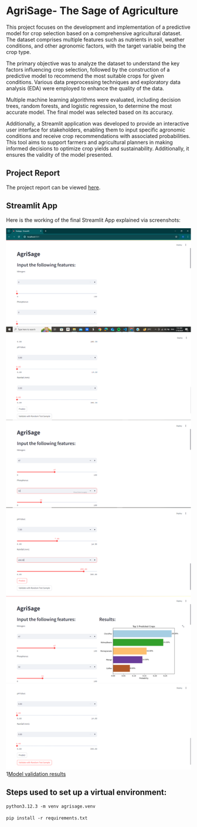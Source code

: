 # AgriSage- The Sage of Agriculture
This project focuses on the development and implementation of a predictive model for crop selection based on a comprehensive agricultural dataset. The dataset comprises multiple features such as nutrients in soil, weather conditions, and other agronomic factors, with the target variable being the crop type.

The primary objective was to analyze the dataset to understand the key factors influencing crop selection, followed by the construction of a predictive model to recommend the most suitable crops for given conditions. Various data preprocessing techniques and exploratory data analysis (EDA) were employed to enhance the quality of the data.

Multiple machine learning algorithms were evaluated, including decision trees, random forests, and logistic regression, to determine the most accurate model. The final model was selected based on its accuracy.

Additionally, a Streamlit application was developed to provide an interactive user interface for stakeholders, enabling them to input specific agronomic conditions and receive crop recommendations with associated probabilities. This tool aims to support farmers and agricultural planners in making informed decisions to optimize crop yields and sustainability. Additionally, it ensures the validity of the model presented.

## Project Report
The project report can be viewed [here](https://subhangi03.github.io/AgriSage/report/report.html).

## Streamlit App
Here is the working of the final Streamlit App explained via screenshots:

![First look of the app](Streamlit_screenshots/Screenshotfirst.png)
![App options](Streamlit_screenshots/Screenshotsecond.png)
![User input (7 such features)](Streamlit_screenshots/Screenshotthird.png)
![Final user input](Streamlit_screenshots/Screenshotfourth.png)
![Results](Streamlit_screenshots/Screenshotappresults5.png)
![Option to validate the model](Streamlit_screenshots/Screenshotsix.png)
1[Model validation results](Streamlit_screenshots/Screenshotmodelvalidationseven.png)

## Steps used to set up a virtual environment:
```
python3.12.3 -m venv agrisage.venv

pip install -r requirements.txt

```

